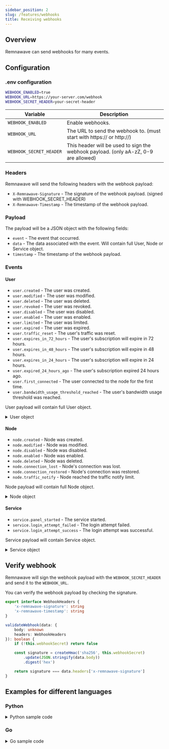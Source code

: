 ```yaml
---
sidebar_position: 2
slug: /features/webhooks
title: Receiving webhooks
---
```


## Overview

Remnawave can send webhooks for many events.

## Configuration

### .env configuration

```bash
WEBHOOK_ENABLED=true
WEBHOOK_URL=https://your-server.com/webhook
WEBHOOK_SECRET_HEADER=your-secret-header
```

| Variable                | Description                                                                         |
| ----------------------- | ----------------------------------------------------------------------------------- |
| `WEBHOOK_ENABLED`       | Enable webhooks.                                                                    |
| `WEBHOOK_URL`           | The URL to send the webhook to. (must start with https:// or http://)               |
| `WEBHOOK_SECRET_HEADER` | This header will be used to sign the webhook payload. (only aA-zZ, 0-9 are allowed) |

### Headers

Remnawave will send the following headers with the webhook payload:

- `X-Remnawave-Signature` - The signature of the webhook payload. (signed with WEBHOOK_SECRET_HEADER)
- `X-Remnawave-Timestamp` - The timestamp of the webhook payload.

### Payload

The payload will be a JSON object with the following fields:

- `event` - The event that occurred.
- `data` - The data associated with the event. Will contain full User, Node or Service object.
- `timestamp` - The timestamp of the webhook payload.

### Events

#### User

- `user.created` - The user was created.
- `user.modified` - The user was modified.
- `user.deleted` - The user was deleted.
- `user.revoked` - The user was revoked.
- `user.disabled` - The user was disabled.
- `user.enabled` - The user was enabled.
- `user.limited` - The user was limited.
- `user.expired` - The user was expired.
- `user.traffic_reset` - The user's traffic was reset.
- `user.expires_in_72_hours` - The user's subscription will expire in 72 hours.
- `user.expires_in_48_hours` - The user's subscription will expire in 48 hours.
- `user.expires_in_24_hours` - The user's subscription will expire in 24 hours.
- `user.expired_24_hours_ago` - The user's subscription expired 24 hours ago.
- `user.first_connected` - The user connected to the node for the first time.
- `user.bandwidth_usage_threshold_reached` - The user's bandwidth usage threshold was reached.

User payload will contain full User object.

<details>
<summary>User object</summary>

```typescript
uuid: string
subscriptionUuid: string
shortUuid: string
username: string
status: 'DISABLED' | 'LIMITED' | 'EXPIRED' | 'ACTIVE'
usedTrafficBytes: string
lifetimeUsedTrafficBytes: string

trafficLimitBytes: string

trafficLimitStrategy: 'NO_RESET' | 'DAY' | 'WEEK' | 'MONTH'
subLastUserAgent: string | null
subLastOpenedAt: string | null

expireAt: string
onlineAt: string | null
subRevokedAt: string | null
lastTrafficResetAt: string | null

trojanPassword: string
vlessUuid: string
ssPassword: string

description: null | string
telegramId: string | null
email: string | null

hwidDeviceLimit: number | null
createdAt: string
updatedAt: string

firstConnectedAt: string | null
lastTriggeredThreshold: number

activeUserInbounds: Array<{
    uuid: string
    tag: string
    type: string
    network: string | null
    security: string | null
}>
```

</details>

#### Node

- `node.created` - Node was created.
- `node.modified` - Node was modified.
- `node.disabled` - Node was disabled.
- `node.enabled` - Node was enabled.
- `node.deleted` - Node was deleted.
- `node.connection_lost` - Node's connection was lost.
- `node.connection_restored` - Node's connection was restored.
- `node.traffic_notify` - Node reached the traffic notify limit.

Node payload will contain full Node object.

<details>
<summary>Node object</summary>

```typescript
uuid: string
name: string
address: string
port: null | number
isConnected: boolean
isConnecting: boolean
isDisabled: boolean
isNodeOnline: boolean
isXrayRunning: boolean
lastStatusChange: string | null
lastStatusMessage: string | null

xrayVersion: string | null
xrayUptime: string

usersOnline: number | null

isTrafficTrackingActive: boolean
trafficResetDay: number | null
trafficLimitBytes: string | null
trafficUsedBytes: string | null
notifyPercent: number | null

viewPosition: number
countryCode: string
consumptionMultiplier: string

cpuCount: number | null
cpuModel: string | null
totalRam: string | null

createdAt: string
updatedAt: string

excludedInbounds: Array<{
    uuid: string
    tag: string
    type: string
    network: string | null
    security: string | null
}>
```

</details>

#### Service

- `service.panel_started` - The service started.
- `service.login_attempt_failed` - The login attempt failed.
- `service.login_attempt_success` - The login attempt was successful.

Service payload will contain Service object.

<details>
<summary>Service object</summary>

```typescript
loginAttempt?: {
    username: string
    ip: string
    userAgent: string
    description?: string
    password?: string
}
```

</details>

## Verify webhook

Remnawave will sign the webhook payload with the `WEBHOOK_SECRET_HEADER` and send it to the `WEBHOOK_URL`.

You can verify the webhook payload by checking the signature.

```typescript title="Webhook verification"
export interface WebhookHeaders {
	'x-remnawave-signature': string
	'x-remnawave-timestamp': string
}

validateWebhook(data: {
	body: unknown
	headers: WebhookHeaders
}): boolean {
	if (!this.webhookSecret) return false

	const signature = createHmac('sha256', this.webhookSecret)
		.update(JSON.stringify(data.body))
		.digest('hex')

	return signature === data.headers['x-remnawave-signature']
}
```

## Examples for different languages

### Python

<details>
<summary>Python sample code</summary>

```python
def validate_webhook(body, signature):
    webhook_secret_panel = "your_secret_token"
    """Validate webhook signature"""
    if isinstance(body, str):
        original_body = body
        logging.warning("Body is string, parsing for logging...")
        try:
            parsed_body = json.loads(body)
        except json.JSONDecodeError as e:
            logging.warning("Failed to parse body: %s", e)
            return False
    else:
        original_body = json.dumps(body, separators=(',', ':'))
        parsed_body = body

    computed_signature = hmac.new(
        webhook_secret_panel.encode('utf-8'),
        original_body.encode('utf-8'),
        hashlib.sha256
    ).hexdigest()

    return hmac.compare_digest(computed_signature, signature)

```

</details>

### Go

<details>
<summary>Go sample code</summary>

```go
package main

import (
    "crypto/hmac"
    "crypto/sha256"
    "encoding/hex"
    "encoding/json"
    "fmt"
    "io/ioutil"
    "net/http"
    "strings"
)

var webhookSecret = "your-secret-header"

type WebhookPayload struct {
    Event     string          `json:"event"`
    Data      json.RawMessage `json:"data"`
    Timestamp string          `json:"timestamp"`
}

type UserData struct {
    UUID            string `json:"uuid"`
    Username        string `json:"username"`
    Status          string `json:"status"`
    UsedTrafficBytes string `json:"usedTrafficBytes"`
    // Add other fields as needed
}

type NodeData struct {
    UUID        string `json:"uuid"`
    Name        string `json:"name"`
    IsConnected bool   `json:"isConnected"`
    // Add other fields as needed
}

func validateWebhook(body []byte, signature string) bool {
    mac := hmac.New(sha256.New, []byte(webhookSecret))
    mac.Write(body)
    expectedMAC := hex.EncodeToString(mac.Sum(nil))
    return hmac.Equal([]byte(signature), []byte(expectedMAC))
}

func webhookHandler(w http.ResponseWriter, r *http.Request) {
    // Read request body
    body, err := ioutil.ReadAll(r.Body)
    if err != nil {
        http.Error(w, "Error reading request body", http.StatusBadRequest)
        return
    }

    // Get headers
    signature := r.Header.Get("X-Remnawave-Signature")
    timestamp := r.Header.Get("X-Remnawave-Timestamp")

    // Validate signature
    if !validateWebhook(body, signature) {
        http.Error(w, "Invalid signature", http.StatusUnauthorized)
        return
    }

    // Parse payload
    var payload WebhookPayload
    if err := json.Unmarshal(body, &payload); err != nil {
        http.Error(w, "Error parsing JSON", http.StatusBadRequest)
        return
    }

    // Handle different events
    if strings.HasPrefix(payload.Event, "user.") {
        // Parse user data
        var userData UserData
        if err := json.Unmarshal(payload.Data, &userData); err != nil {
            http.Error(w, "Error parsing user data", http.StatusBadRequest)
            return
        }

        fmt.Printf("User event %s for %s\n", payload.Event, userData.Username)

        // Handle specific user events
        switch payload.Event {
        case "user.created":
            // Handle user created
        case "user.expired":
            // Handle user expired
        }
    } else if strings.HasPrefix(payload.Event, "node.") {
        // Parse node data
        var nodeData NodeData
        if err := json.Unmarshal(payload.Data, &nodeData); err != nil {
            http.Error(w, "Error parsing node data", http.StatusBadRequest)
            return
        }

        fmt.Printf("Node event %s for %s\n", payload.Event, nodeData.Name)

        // Handle specific node events
        switch payload.Event {
        case "node.connection_lost":
            // Handle node connection lost
        case "node.connection_restored":
            // Handle node connection restored
        }
    }

    w.WriteHeader(http.StatusOK)
    w.Write([]byte("Webhook received"))
}

func main() {
    http.HandleFunc("/webhook", webhookHandler)
    fmt.Println("Server running at http://localhost:3000")
    http.ListenAndServe(":3000", nil)
}
```

</details>
